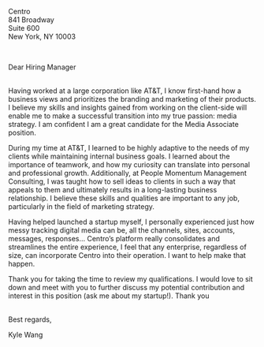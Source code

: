Centro<br>
841 Broadway<br>
Suite 600<br>
New York, NY 10003 <br>

<br>

Dear Hiring Manager

<br>
Having worked at a large corporation like AT&T, I know first-hand how a business views and prioritizes the branding and marketing of their products. I believe my skills and insights gained from working on the client-side will enable me to make a successful transition into my true passion: media strategy. I am confident I am a great candidate for the Media Associate position.

During my time at AT&T, I learned to be highly adaptive to the needs of my clients while maintaining internal business goals. I learned about the importance of teamwork, and how my curiosity can translate into personal and professional growth. Additionally, at People Momentum Management Consulting, I was taught how to sell ideas to clients in such a way that appeals to them and ultimately results in a long-lasting business relationship. I believe these skills and qualities are important to any job, particularly in the field of marketing strategy. 

Having helped launched a startup myself, I personally experienced just how messy tracking digital media can be, all the channels, sites, accounts, messages, responses… Centro’s platform really consolidates and streamlines the entire experience, I feel that any enterprise, regardless of size, can incorporate Centro into their operation. I want to help make that happen.  

Thank you for taking the time to review my qualifications. I would love to sit down and meet with you to further discuss my potential contribution and interest in this position (ask me about my startup!). Thank you


<br>
Best regards,

Kyle Wang
